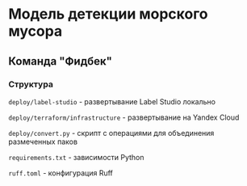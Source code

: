 # Модель детекции морского мусора

## Команда "Фидбек"

### Структура

`deploy/label-studio` - развертывание Label Studio локально

`deploy/terraform/infrastructure` - развертывание на Yandex Cloud

`deploy/convert.py` - скрипт с операциями для объединения размеченных паков

`requirements.txt` - зависимости Python

`ruff.toml` - конфигурация Ruff
